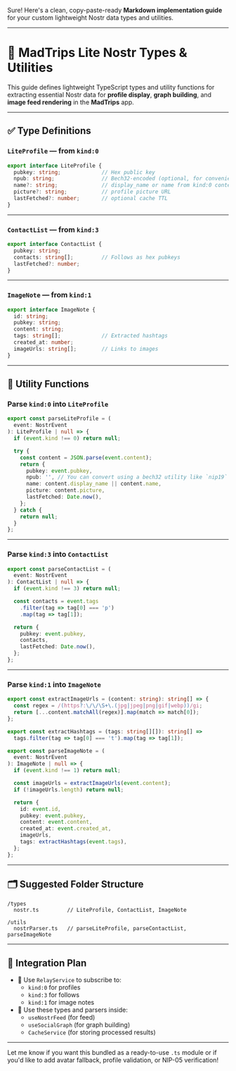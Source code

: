 Sure! Here's a clean, copy-paste-ready **Markdown implementation guide** for your custom lightweight Nostr data types and utilities.

---

# 🧠 MadTrips Lite Nostr Types & Utilities

This guide defines lightweight TypeScript types and utility functions for extracting essential Nostr data for **profile display**, **graph building**, and **image feed rendering** in the **MadTrips** app.

---

## ✅ Type Definitions

### `LiteProfile` — from `kind:0`

```ts
export interface LiteProfile {
  pubkey: string;             // Hex public key
  npub: string;               // Bech32-encoded (optional, for convenience)
  name?: string;              // display_name or name from kind:0 content
  picture?: string;           // profile picture URL
  lastFetched?: number;       // optional cache TTL
}
```

---

### `ContactList` — from `kind:3`

```ts
export interface ContactList {
  pubkey: string;
  contacts: string[];         // Follows as hex pubkeys
  lastFetched?: number;
}
```

---

### `ImageNote` — from `kind:1`

```ts
export interface ImageNote {
  id: string;
  pubkey: string;
  content: string;
  tags: string[];             // Extracted hashtags
  created_at: number;
  imageUrls: string[];        // Links to images
}
```

---

## 🔧 Utility Functions

### Parse `kind:0` into `LiteProfile`

```ts
export const parseLiteProfile = (
  event: NostrEvent
): LiteProfile | null => {
  if (event.kind !== 0) return null;

  try {
    const content = JSON.parse(event.content);
    return {
      pubkey: event.pubkey,
      npub: '', // You can convert using a bech32 utility like `nip19`
      name: content.display_name || content.name,
      picture: content.picture,
      lastFetched: Date.now(),
    };
  } catch {
    return null;
  }
};
```

---

### Parse `kind:3` into `ContactList`

```ts
export const parseContactList = (
  event: NostrEvent
): ContactList | null => {
  if (event.kind !== 3) return null;

  const contacts = event.tags
    .filter(tag => tag[0] === 'p')
    .map(tag => tag[1]);

  return {
    pubkey: event.pubkey,
    contacts,
    lastFetched: Date.now(),
  };
};
```

---

### Parse `kind:1` into `ImageNote`

```ts
export const extractImageUrls = (content: string): string[] => {
  const regex = /(https?:\/\/\S+\.(jpg|jpeg|png|gif|webp))/gi;
  return [...content.matchAll(regex)].map(match => match[0]);
};

export const extractHashtags = (tags: string[][]): string[] =>
  tags.filter(tag => tag[0] === 't').map(tag => tag[1]);

export const parseImageNote = (
  event: NostrEvent
): ImageNote | null => {
  if (event.kind !== 1) return null;

  const imageUrls = extractImageUrls(event.content);
  if (!imageUrls.length) return null;

  return {
    id: event.id,
    pubkey: event.pubkey,
    content: event.content,
    created_at: event.created_at,
    imageUrls,
    tags: extractHashtags(event.tags),
  };
};
```

---

## 🗂 Suggested Folder Structure

```
/types
  nostr.ts         // LiteProfile, ContactList, ImageNote

/utils
  nostrParser.ts   // parseLiteProfile, parseContactList, parseImageNote
```

---

## 🔌 Integration Plan

- 🔁 Use `RelayService` to subscribe to:
  - `kind:0` for profiles
  - `kind:3` for follows
  - `kind:1` for image notes
- 🧠 Use these types and parsers inside:
  - `useNostrFeed` (for feed)
  - `useSocialGraph` (for graph building)
  - `CacheService` (for storing processed results)

---

Let me know if you want this bundled as a ready-to-use `.ts` module or if you'd like to add avatar fallback, profile validation, or NIP-05 verification!